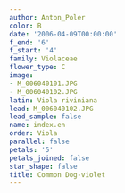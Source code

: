 ```yaml
---
author: Anton_Poler
color: B
date: '2006-04-09T00:00:00'
f_end: '6'
f_start: '4'
family: Violaceae
flower_type: C
image:
- M_006040101.JPG
- M_006040102.JPG
latin: Viola riviniana
lead: M_006040102.JPG
lead_sample: false
name: index.en
order: Viola
parallel: false
petals: '5'
petals_joined: false
star_shape: false
title: Common Dog-violet
---
```

